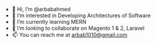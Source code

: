 - 👋 Hi, I’m @arbabahmed
- 👀 I’m interested in Developing Architectures of Software
- 🌱 I’m currently learning MERN
- 💞️ I’m looking to collaborate on Magento 1 & 2, Laravel
- 📫 You can reach me at arbab1010@gmail.com

<!---
arbabahmed/arbabahmed is a ✨ special ✨ repository because its `README.md` (this file) appears on your GitHub profile.
You can click the Preview link to take a look at your changes.
--->
